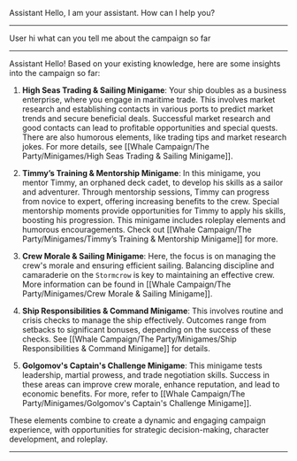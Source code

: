 Assistant
Hello, I am your assistant. How can I help you?
- - - - -
User
hi what can you tell me about the campaign so far
- - - - -
Assistant
Hello! Based on your existing knowledge, here are some insights into the campaign so far:

1. **High Seas Trading & Sailing Minigame**: Your ship doubles as a business enterprise, where you engage in maritime trade. This involves market research and establishing contacts in various ports to predict market trends and secure beneficial deals. Successful market research and good contacts can lead to profitable opportunities and special quests. There are also humorous elements, like trading tips and market research jokes. For more details, see [[Whale Campaign/The Party/Minigames/High Seas Trading & Sailing Minigame]].

2. **Timmy’s Training & Mentorship Minigame**: In this minigame, you mentor Timmy, an orphaned deck cadet, to develop his skills as a sailor and adventurer. Through mentorship sessions, Timmy can progress from novice to expert, offering increasing benefits to the crew. Special mentorship moments provide opportunities for Timmy to apply his skills, boosting his progression. This minigame includes roleplay elements and humorous encouragements. Check out [[Whale Campaign/The Party/Minigames/Timmy’s Training & Mentorship Minigame]] for more.

3. **Crew Morale & Sailing Minigame**: Here, the focus is on managing the crew's morale and ensuring efficient sailing. Balancing discipline and camaraderie on the `Stormcrow` is key to maintaining an effective crew. More information can be found in [[Whale Campaign/The Party/Minigames/Crew Morale & Sailing Minigame]].

4. **Ship Responsibilities & Command Minigame**: This involves routine and crisis checks to manage the ship effectively. Outcomes range from setbacks to significant bonuses, depending on the success of these checks. See [[Whale Campaign/The Party/Minigames/Ship Responsibilities & Command Minigame]] for details.

5. **Golgomov's Captain's Challenge Minigame**: This minigame tests leadership, martial prowess, and trade negotiation skills. Success in these areas can improve crew morale, enhance reputation, and lead to economic benefits. For more, refer to [[Whale Campaign/The Party/Minigames/Golgomov's Captain's Challenge Minigame]].

These elements combine to create a dynamic and engaging campaign experience, with opportunities for strategic decision-making, character development, and roleplay.
- - - - -